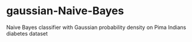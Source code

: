 # gaussian-Naive-Bayes
Naive Bayes classifier with Gaussian probability density on Pima Indians diabetes dataset
